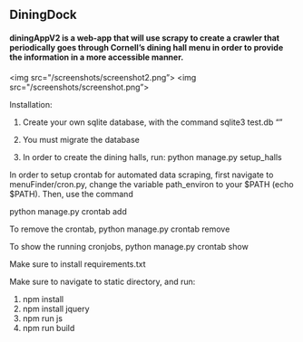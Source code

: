 ## DiningDock ##
#### diningAppV2 is a web-app that will use scrapy to create a crawler that periodically goes through Cornell’s dining hall menu in order to provide the information in a more accessible manner. ####

<img src="/screenshots/screenshot2.png”>
<img src="/screenshots/screenshot.png”>


Installation: 

1) Create your own sqlite database, with the command 
sqlite3 test.db “”

2) You must migrate the database

3) In order to create the dining halls, run:
python manage.py setup_halls


In order to setup crontab for automated data scraping, first navigate to menuFinder/cron.py, change the variable path_environ to your $PATH (echo $PATH). Then, use the command

python manage.py crontab add

To remove the crontab, 
python manage.py crontab remove

To show the running cronjobs, 
python manage.py crontab show

Make sure to install requirements.txt

Make sure to navigate to static directory, and run:

1) npm install
2) npm install jquery
3) npm run js
4) npm run build
